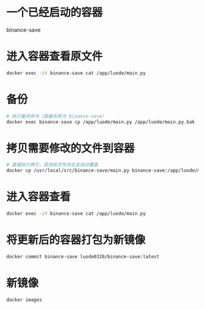 # 一个已经启动的容器

binance-save



# 进入容器查看原文件

```sh
docker exec -it binance-save cat /app/luode/main.py
```



# 备份

```sh
# 执行备份命令（容器名称为 binance-save）
docker exec binance-save cp /app/luode/main.py /app/luode/main.py.bak
```



# 拷贝需要修改的文件到容器

```sh
# 直接执行拷贝，若目标文件存在会自动覆盖
docker cp /usr/local/src/binance-save/main.py binance-save:/app/luode/main.py
```



# 进入容器查看

```sh
docker exec -it binance-save cat /app/luode/main.py
```



# 将更新后的容器打包为新镜像

```sh
docker commit binance-save luode0320/binance-save:latest
```



# 新镜像

```sh
docker images
```

